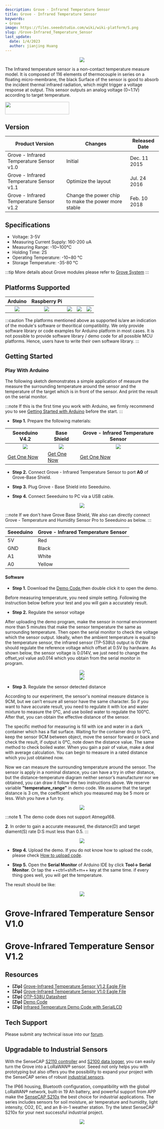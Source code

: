 ```yaml
---
description: Grove - Infrared Temperature Sensor
title: Grove - Infrared Temperature Sensor
keywords:
- Grove
image: https://files.seeedstudio.com/wiki/wiki-platform/S.png
slug: /Grove-Infrared_Temperature_Sensor
last_update:
  date: 1/4/2023
  author: jianjing Huang
---
```


<div align="center"><img width="{1000}" src="https://files.seeedstudio.com/wiki/Grove-Infrared_Temperature_Sensor/img/main.jpg" /></div>

The Infrared temperature sensor is a non-contact temperature measure model. It is composed of 116 elements of thermocouple in series on a floating micro-membrane, the black Surface of the sensor is good to absorb the incident thermal infrared radiation, which might trigger a voltage response at output. This sensor outputs an analog voltage (0~1.1V) according to target temperature.

<p style={{textAlign: 'center'}}><a href="https://www.seeedstudio.com/Grove-Infrared-Temperature-Sensor-p-1058.html" target="_blank"><img src="https://files.seeedstudio.com/wiki/Seeed-WiKi/docs/images/get_one_now_small.png" width="210" height="41"  border="0" /></a></p>

## Version

Product Version | Changes | Released Date
--|--|--
Grove - Infrared Temperature Sensor v1.0 | Initial | Dec. 11 2015
Grove - Infrared Temperature Sensor v1.1 | Optimize the layout  | Jul. 24 2016
Grove - Infrared Temperature Sensor v1.2 | Change the power chip to make the power more stable  | Feb. 10 2018

## Specifications

- Voltage: 3-5V
- Measuring Current Supply: 160-200 uA
- Measuring Range: -10~100°C
- Holding Time: 2S
- Operating Temperature: -10~80 °C
- Storage Temperature: -35-80 °C

:::tip
    More details about Grove modules please refer to [Grove System](https://wiki.seeedstudio.com/Grove_System/)
:::

## Platforms Supported

| Arduino                                                                                             | Raspberry Pi                                                                                             |                                                                                                 |                                                                                                          |                                                                                                    |
|-----------------------------------------------------------------------------------------------------|----------------------------------------------------------------------------------------------------------|-------------------------------------------------------------------------------------------------|---------------------------------------------------------------------------------------------------|----------------------------------------------------------------------------------------------------|
|<div align="center"><img width="{1000}" src="https://files.seeedstudio.com/wiki/wiki_english/docs/images/arduino_logo.jpg" /></div>|<div align="center"><img width="{1000}" src="https://files.seeedstudio.com/wiki/wiki_english/docs/images/raspberry_pi_logo_n.jpg" /></div> | <div align="center"><img width="{1000}" src="https://files.seeedstudio.com/wiki/wiki_english/docs/images/bbg_logo_n.jpg" /></div>| <div align="center"><img width="{1000}" src="https://files.seeedstudio.com/wiki/wiki_english/docs/images/wio_logo_n.jpg" /></div>| <div align="center"><img width="{1000}" src="https://files.seeedstudio.com/wiki/wiki_english/docs/images/linkit_logo_n.jpg" /></div>|

:::caution
The platforms mentioned above as supported is/are an indication of the module's software or theoritical compatibility. We only provide software library or code examples for Arduino platform in most cases. It is not possible to provide software library / demo code for all possible MCU platforms. Hence, users have to write their own software library.
:::

## Getting Started

### Play With Arduino

The following sketch demonstrates a simple application of measure the measure the surrounding temperature around the sensor and the temperature of the target which is in front of the sensor. And print the result on the serial monitor.

:::note
If this is the first time you work with Arduino, we firmly recommend you to see [Getting Started with Arduino](https://wiki.seeedstudio.com/Getting_Started_with_Arduino/) before the start.
:::

- **Step 1.** Prepare the following materials:

| Seeeduino V4.2 | Base Shield| Grove - Infrared Temperature Sensor |
|--------------|-------------|-----------------|
|<div align="center"><img width="{1000}" src="https://files.seeedstudio.com/wiki/Grove_Light_Sensor/images/gs_1.jpg" /></div>|<div align="center"><img width="{1000}" src="https://files.seeedstudio.com/wiki/Grove_Light_Sensor/images/gs_4.jpg" /></div>|<div align="center"><img width="{1000}" src="https://files.seeedstudio.com/wiki/Grove-Infrared_Temperature_Sensor/img/JUH4jM8D85pxTHah3QXYxhe7.jpg" /></div>|
|[Get One Now](https://www.seeedstudio.com/Seeeduino-V4.2-p-2517.html)|[Get One Now](https://www.seeedstudio.com/Base-Shield-V2-p-1378.html)|[Get One Now](https://www.seeedstudio.com/Grove-Infrared-Temperature-Sensor-p-1058.html)|

- **Step 2.** Connect Grove - Infrared Temperature Sensor to port **A0** of Grove-Base Shield.

- **Step 3.** Plug Grove - Base Shield into Seeeduino.

- **Step 4.** Connect Seeeduino to PC via a USB cable.

<div align="center"><img width="{1000}" src="https://files.seeedstudio.com/wiki/Grove-Infrared_Temperature_Sensor/img/connect.jpg" /></div>

:::note
 If we don't have Grove Base Shield, We also can directly connect Grove - Temperature and Humidity Sensor Pro to Seeeduino as below.
:::

| Seeeduino       | Grove - Infrared Temperature Sensor |
|---------------|-------------------------|
| 5V           | Red                     |
| GND           | Black                   |
| A1            | White                   |
| A0            | Yellow                  |

#### Software

- **Step 1.** Download the [Demo Code](https://files.seeedstudio.com/wiki/Grove-Infrared_Temperature_Sensor/res/MeasureTemperature.zip),then double click it to open the demo.

Before measuring temperature, you need simple setting. Following the instruction below before your test and you will gain a accurately result.

- **Step 2.** Regulate the sensor voltage

After uploading the demo program, make the sensor in normal environment more than 5 minutes that make the sensor temperature the same as surrounding temperature. Then open the serial monitor to check the voltage which the sensor output. Ideally, when the ambient temperature is equal to the temperature sensor, the infrared sensor (TP-538U) output is 0V.We should regulate the reference voltage which offset at 0.5V by hardware. As shown below, the sensor voltage is 0.014V, we just need to change the offset\_vol value as0.014 which you obtain from the serial monitor in program.

<div align="center"><img width="{1000}" src="https://files.seeedstudio.com/wiki/Grove-Infrared_Temperature_Sensor/img/Infrared_Temperature_Sensor_code2.jpg" /></div>

<div align="center"><img width="{1000}" src="https://files.seeedstudio.com/wiki/Grove-Infrared_Temperature_Sensor/img/Serialmonitor.jpg" /></div>

- **Step 3.** Regulate the sensor detected distance

According to our experiment, the sensor's nominal measure distance is 9CM, but we can’t ensure all sensor have the same character. So if you want to have accurate result, you need to regulate it with Ice and water mixture to measure the 0℃, and use boiled water to regulate the 100℃. After that, you can obtain the effective distance of the sensor.

The specific method for measuring is fill with ice and water in a dark container which has a flat surface. Waiting for the container drop to 0℃, keep the sensor 9CM between object, move the sensor forward or back and check the result, if output is 0℃, note down the distance value. The same method to check boiled water. When you gain a pair of value, make a deal with average calculation. You can begin to measure in a rated distance which you just obtained now.

Now we can measure the surrounding temperature around the sensor. The sensor is apply in a nominal distance, you can have a try in other distance, but the distance-temperature diagram neither sensor’s manufacturer nor we obtained, you can draw it follow the two instructions above. We reserve variable **"temperature_range"** in demo code. We assume that the target distance is 3 cm, the coefficient which you measured may be 5 more or less. Wish you have a fun try.

<div align="center"><img width="{1000}" src="https://files.seeedstudio.com/wiki/Grove-Infrared_Temperature_Sensor/img/Infrared_Temperature_Sensor_Code_1.jpg" /></div>

:::note
**1**. The demo code does not support Atmega168.

**2**. In order to gain a accurate measured, the distance(D) and target diament(S) rate D:S must less than 0.5.
:::

<div align="center"><img width="{1000}" src="https://files.seeedstudio.com/wiki/Grove-Infrared_Temperature_Sensor/img/Dsdiagram.jpg" /></div>

- **Step 4.** Upload the demo. If you do not know how to upload the code, please check [How to upload code](https://wiki.seeedstudio.com/Upload_Code/).

- **Step 5.** Open the **Serial Monitor** of Arduino IDE by click **Tool-> Serial Monitor**. Or tap the ++ctrl+shift+m++ key at the same time. if every thing goes well, you will get the temperature.

The result should be like:

<div align="center"><img width="{1000}" src="https://files.seeedstudio.com/wiki/Grove-Infrared_Temperature_Sensor/img/result_arduino.png" /></div>

# Grove-Infrared Temperature Sensor V1.0

<div className="altium-ecad-viewer" data-project-src="https://files.seeedstudio.com/wiki/Grove-Infrared_Temperature_Sensor/res/Infrared_Temperature_Sensor_V1.0_egale_file.zip" style={{borderRadius: '0px 0px 4px 4px', height: 500, borderStyle: 'solid', borderWidth: 1, borderColor: 'rgb(241, 241, 241)', overflow: 'hidden', maxWidth: 1280, maxHeight: 700, boxSizing: 'border-box'}}>
</div>

# Grove-Infrared Temperature Sensor V1.2

<div className="altium-ecad-viewer" data-project-src="https://files.seeedstudio.com/wiki/Grove-Infrared_Temperature_Sensor/res/Grove-Infrared_Temperature_Sensor_v1.2.zip" style={{borderRadius: '0px 0px 4px 4px', height: 500, borderStyle: 'solid', borderWidth: 1, borderColor: 'rgb(241, 241, 241)', overflow: 'hidden', maxWidth: 1280, maxHeight: 700, boxSizing: 'border-box'}}>
</div>

## Resources

- **[Zip]** [Grove-Infrared Temperature Sensor V1.2 Eagle File](https://files.seeedstudio.com/wiki/Grove-Infrared_Temperature_Sensor/res/Grove-Infrared_Temperature_Sensor_v1.2.zip)
- **[Zip]** [Grove-Infrared Temperature Sensor V1.0 Eagle File](https://files.seeedstudio.com/wiki/Grove-Infrared_Temperature_Sensor/res/Infrared_Temperature_Sensor_V1.0_egale_file.zip)
- **[Zip]** [OTP-538U Datasheet](https://files.seeedstudio.com/wiki/Grove-Infrared_Temperature_Sensor/res/OTP-538Udatasheet.zip)
- **[Zip]** [Demo Code](https://files.seeedstudio.com/wiki/Grove-Infrared_Temperature_Sensor/res/MeasureTemperature.zip)
- **[Zip]** [Infrared Temperature Demo Code with SerialLCD](https://files.seeedstudio.com/wiki/Grove-Infrared_Temperature_Sensor/res/Infrared_temperature_demo_code_with_serialLCD.zip)

<!-- This Markdown file was created from https://www.seeedstudio.com/wiki/Grove_-_Infrared_Temperature_Sensor -->

## Tech Support

Please submit any technical issue into our [forum](https://forum.seeedstudio.com/).

## Upgradable to Industrial Sensors

With the SenseCAP [S2110 controller](https://www.seeedstudio.com/SenseCAP-XIAO-LoRaWAN-Controller-p-5474.html) and [S2100 data logger](https://www.seeedstudio.com/SenseCAP-S2100-LoRaWAN-Data-Logger-p-5361.html), you can easily turn the Grove into a LoRaWAN® sensor. Seeed not only helps you with prototyping but also offers you the possibility to expand your project with the SenseCAP series of robust [industrial sensors](https://www.seeedstudio.com/catalogsearch/result/?q=sensecap&categories=SenseCAP&application=Temperature%2FHumidity~Soil~Gas~Light~Weather~Water~Automation~Positioning~Machine%20Learning~Voice%20Recognition&compatibility=SenseCAP).

The IP66 housing, Bluetooth configuration, compatibility with the global LoRaWAN® network, built-in 19 Ah battery, and powerful support from APP make the [SenseCAP S210x](https://www.seeedstudio.com/catalogsearch/result/?q=S21&categories=SenseCAP&product_module=Device) the best choice for industrial applications. The series includes sensors for soil moisture, air temperature and humidity, light intensity, CO2, EC, and an 8-in-1 weather station. Try the latest SenseCAP S210x for your next successful industrial project.

<div align="center"><a href="https://www.seeedstudio.com/catalogsearch/result/?q=sensecap&application=Temperature%2FHumidity~Soil~Gas~Light~Weather~Water~Automation~Positioning~Machine%20Learning~Voice%20Recognition&compatibility=SenseCAP" target="_blank"><img width={800} src="https://files.seeedstudio.com/wiki/K1100_overview/sensecap.png" /></a></div>
